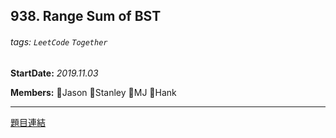 ## 938. Range Sum of BST

###### tags: `LeetCode` `Together`

**StartDate:** *2019.11.03*

**Members:** 🐣Jason 🐣Stanley 🐣MJ 🐣Hank

---

[題目連結](https://leetcode.com/problems/range-sum-of-bst/)

